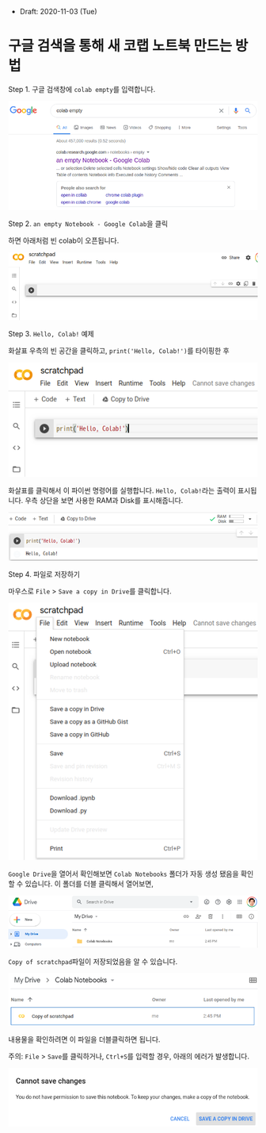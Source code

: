 * Draft: 2020-11-03 (Tue)

# 구글 검색을 통해 새 코랩 노트북 만드는 방법

Step 1. 구글 검색창에 `colab empty`를 입력합니다.

<img src='images/google_search-colab_empty.png'>

Step 2. `an empty Notebook - Google Colab`을 클릭

하면 아래처럼 빈 colab이 오픈됩니다.

<img src='images/google_colab-scratchpad.png'>

 Step 3. `Hello, Colab!` 예제

화살표 우측의 빈 공간을 클릭하고, `print('Hello, Colab!')`를 타이핑한 후

<img src='images/google_colab-hello_colab.png'>

화살표를 클릭해서 이 파이썬 명령어를 실행합니다. `Hello, Colab!`라는 출력이 표시됩니다. 우측 상단을 보면 사용한 RAM과 Disk를 표시해줍니다.

<img src='images/google_colab-hello_colab-executed.png'>



Step 4. 파일로 저장하기

마우스로 `File` > `Save a copy in Drive`를 클릭합니다.

<img src='images/google_colab-menu--File.png'>

`Google Drive`을 열어서 확인해보면 `Colab Notebooks` 폴더가 자동 생성 됐음을 확인할 수 있습니다. 이 폴더를 더블 클릭해서 열어보면,

<img src='images/google_drive-my_drive-colab_notebooks.png'>

`Copy of scratchpad`파일이 저장되었음을 알 수 있습니다. 

<img src='images/google_drive-my_drive-colab_notebooks-copy_of_scratchpad.png'>

내용물을 확인하려면 이 파일을 더블클릭하면 됩니다.



주의: `File` > `Save`를 클릭하거나, `Ctrl+S`를 입력할 경우, 아래의 에러가 발생합니다.

<img src='images/google_colab-menu--File-Save-Cannot_save_changes.png'>

